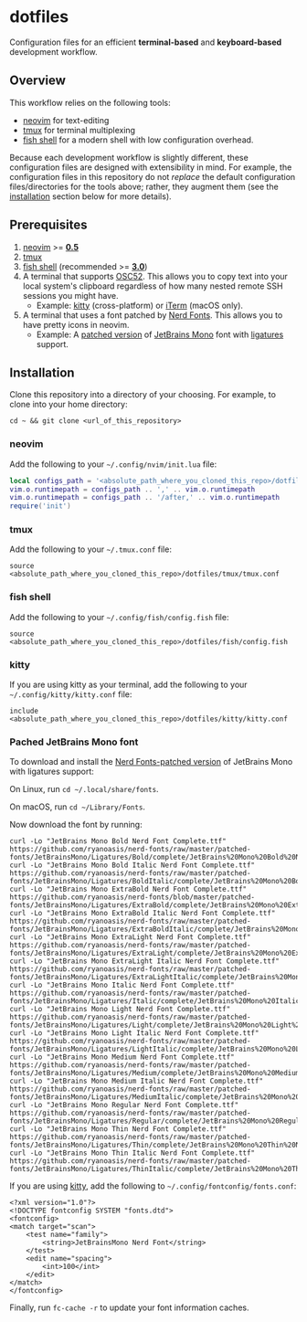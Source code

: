 # dotfiles

Configuration files for an efficient **terminal-based** and **keyboard-based**
development workflow.

## Overview

This workflow relies on the following tools:
* [neovim](https://github.com/neovim/neovim) for text-editing
* [tmux](https://github.com/tmux/tmux) for terminal multiplexing
* [fish shell](https://github.com/fish-shell/fish-shell) for a modern shell
  with low configuration overhead.

Because each development workflow is slightly different, these configuration
files are designed with extensibility in mind. For example, the configuration
files in this repository do not *replace* the default configuration
files/directories for the tools above; rather, they augment them (see the
[installation](#installation) section below for more details).

## Prerequisites

1. [neovim](https://github.com/neovim/neovim) >=
   [**0.5**](https://github.com/neovim/neovim/releases/tag/v0.5.0)
1. [tmux](https://github.com/tmux/tmux)
1. [fish shell](https://github.com/fish-shell/fish-shell) (recommended >=
   [**3.0**](https://github.com/fish-shell/fish-shell/releases/tag/3.0.0))
1. A terminal that supports
   [OSC52](https://www.reddit.com/r/vim/comments/k1ydpn/a_guide_on_how_to_copy_text_from_anywhere/).
   This allows you to copy text into your local system's clipboard regardless
   of how many nested remote SSH sessions you might have.
   * Example: [kitty](https://github.com/kovidgoyal/kitty) (cross-platform) or
     [iTerm](https://github.com/gnachman/iTerm2) (macOS only). 
1. A terminal that uses a font patched by [Nerd
Fonts](https://github.com/ryanoasis/nerd-fonts). This allows you to have pretty
icons in neovim. 
    * Example: A [patched
      version](https://github.com/ryanoasis/nerd-fonts/tree/master/patched-fonts/JetBrainsMono/Ligatures)
      of [JetBrains Mono](https://www.jetbrains.com/lp/mono/) font with
      [ligatures](https://en.wikipedia.org/wiki/Ligature_(writing)) support.

## Installation

Clone this repository into a directory of your choosing. For example, to clone
into your home directory:

```shell
cd ~ && git clone <url_of_this_repository>
```

### neovim

Add the following to your `~/.config/nvim/init.lua` file:

```lua
local configs_path = '<absolute_path_where_you_cloned_this_repo>/dotfiles/neovim'
vim.o.runtimepath = configs_path .. ',' .. vim.o.runtimepath
vim.o.runtimepath = configs_path .. '/after,' .. vim.o.runtimepath
require('init')
```
### tmux

Add the following to your `~/.tmux.conf` file:

```
source <absolute_path_where_you_cloned_this_repo>/dotfiles/tmux/tmux.conf
```

### fish shell

Add the following to your `~/.config/fish/config.fish` file:

```
source <absolute_path_where_you_cloned_this_repo>/dotfiles/fish/config.fish
```

### kitty

If you are using kitty as your terminal, add the following to your
`~/.config/kitty/kitty.conf` file:

```
include <absolute_path_where_you_cloned_this_repo>/dotfiles/kitty/kitty.conf
```

### Pached JetBrains Mono font 

To download and install the [Nerd Fonts-patched
version](https://github.com/ryanoasis/nerd-fonts/tree/master/patched-fonts/JetBrainsMono/Ligatures)
of JetBrains Mono with ligatures support:

On Linux, run `cd ~/.local/share/fonts`.

On macOS, run `cd ~/Library/Fonts`. 

Now download the font by running:
```
curl -Lo "JetBrains Mono Bold Nerd Font Complete.ttf" https://github.com/ryanoasis/nerd-fonts/raw/master/patched-fonts/JetBrainsMono/Ligatures/Bold/complete/JetBrains%20Mono%20Bold%20Nerd%20Font%20Complete.ttf
curl -Lo "JetBrains Mono Bold Italic Nerd Font Complete.ttf" https://github.com/ryanoasis/nerd-fonts/raw/master/patched-fonts/JetBrainsMono/Ligatures/BoldItalic/complete/JetBrains%20Mono%20Bold%20Italic%20Nerd%20Font%20Complete.ttf
curl -Lo "JetBrains Mono ExtraBold Nerd Font Complete.ttf" https://github.com/ryanoasis/nerd-fonts/blob/master/patched-fonts/JetBrainsMono/Ligatures/ExtraBold/complete/JetBrains%20Mono%20ExtraBold%20Nerd%20Font%20Complete.ttf
curl -Lo "JetBrains Mono ExtraBold Italic Nerd Font Complete.ttf" https://github.com/ryanoasis/nerd-fonts/raw/master/patched-fonts/JetBrainsMono/Ligatures/ExtraBoldItalic/complete/JetBrains%20Mono%20ExtraBold%20Italic%20Nerd%20Font%20Complete.ttf
curl -Lo "JetBrains Mono ExtraLight Nerd Font Complete.ttf" https://github.com/ryanoasis/nerd-fonts/raw/master/patched-fonts/JetBrainsMono/Ligatures/ExtraLight/complete/JetBrains%20Mono%20ExtraLight%20Nerd%20Font%20Complete.ttf
curl -Lo "JetBrains Mono ExtraLight Italic Nerd Font Complete.ttf" https://github.com/ryanoasis/nerd-fonts/raw/master/patched-fonts/JetBrainsMono/Ligatures/ExtraLightItalic/complete/JetBrains%20Mono%20ExtraLight%20Italic%20Nerd%20Font%20Complete.ttf
curl -Lo "JetBrains Mono Italic Nerd Font Complete.ttf" https://github.com/ryanoasis/nerd-fonts/raw/master/patched-fonts/JetBrainsMono/Ligatures/Italic/complete/JetBrains%20Mono%20Italic%20Nerd%20Font%20Complete.ttf
curl -Lo "JetBrains Mono Light Nerd Font Complete.ttf" https://github.com/ryanoasis/nerd-fonts/raw/master/patched-fonts/JetBrainsMono/Ligatures/Light/complete/JetBrains%20Mono%20Light%20Nerd%20Font%20Complete.ttf
curl -Lo "JetBrains Mono Light Italic Nerd Font Complete.ttf" https://github.com/ryanoasis/nerd-fonts/raw/master/patched-fonts/JetBrainsMono/Ligatures/LightItalic/complete/JetBrains%20Mono%20Light%20Italic%20Nerd%20Font%20Complete.ttf
curl -Lo "JetBrains Mono Medium Nerd Font Complete.ttf" https://github.com/ryanoasis/nerd-fonts/raw/master/patched-fonts/JetBrainsMono/Ligatures/Medium/complete/JetBrains%20Mono%20Medium%20Nerd%20Font%20Complete.ttf
curl -Lo "JetBrains Mono Medium Italic Nerd Font Complete.ttf" https://github.com/ryanoasis/nerd-fonts/raw/master/patched-fonts/JetBrainsMono/Ligatures/MediumItalic/complete/JetBrains%20Mono%20Medium%20Italic%20Nerd%20Font%20Complete.ttf
curl -Lo "JetBrains Mono Regular Nerd Font Complete.ttf" https://github.com/ryanoasis/nerd-fonts/raw/master/patched-fonts/JetBrainsMono/Ligatures/Regular/complete/JetBrains%20Mono%20Regular%20Nerd%20Font%20Complete.ttf
curl -Lo "JetBrains Mono Thin Nerd Font Complete.ttf" https://github.com/ryanoasis/nerd-fonts/raw/master/patched-fonts/JetBrainsMono/Ligatures/Thin/complete/JetBrains%20Mono%20Thin%20Nerd%20Font%20Complete.ttf
curl -Lo "JetBrains Mono Thin Italic Nerd Font Complete.ttf" https://github.com/ryanoasis/nerd-fonts/raw/master/patched-fonts/JetBrainsMono/Ligatures/ThinItalic/complete/JetBrains%20Mono%20Thin%20Italic%20Nerd%20Font%20Complete.ttf
```

If you are using [kitty](#kitty), add the following to
`~/.config/fontconfig/fonts.conf`:

```
<?xml version="1.0"?>
<!DOCTYPE fontconfig SYSTEM "fonts.dtd">
<fontconfig>
<match target="scan">
    <test name="family">
        <string>JetBrainsMono Nerd Font</string>
    </test>
    <edit name="spacing">
        <int>100</int>
    </edit>
</match>
</fontconfig>
```

Finally, run `fc-cache -r` to update your font information caches.
